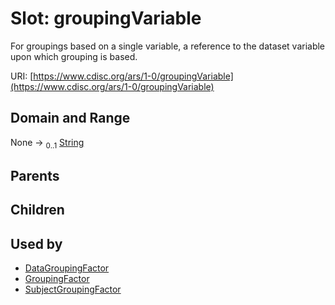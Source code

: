 
# Slot: groupingVariable


For groupings based on a single variable, a reference to the dataset variable upon which grouping is based.

URI: [https://www.cdisc.org/ars/1-0/groupingVariable](https://www.cdisc.org/ars/1-0/groupingVariable)


## Domain and Range

None &#8594;  <sub>0..1</sub> [String](types/String.md)

## Parents


## Children


## Used by

 * [DataGroupingFactor](DataGroupingFactor.md)
 * [GroupingFactor](GroupingFactor.md)
 * [SubjectGroupingFactor](SubjectGroupingFactor.md)
